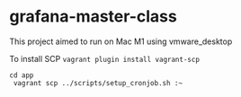 # grafana-master-class

This project aimed to run on Mac M1 using vmware_desktop


To install SCP
`vagrant plugin install vagrant-scp`

```
cd app
 vagrant scp ../scripts/setup_cronjob.sh :~

```
